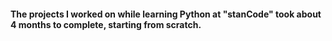 #### The projects I worked on while learning Python at "stanCode" took about 4 months to complete, starting from scratch.
